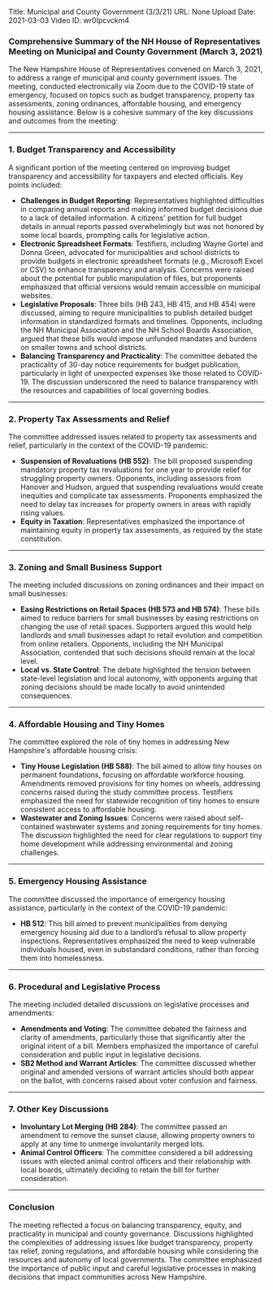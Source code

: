Title: Municipal and County Government (3/3/21)
URL: None
Upload Date: 2021-03-03
Video ID: wr0Ipcvckm4

### Comprehensive Summary of the NH House of Representatives Meeting on Municipal and County Government (March 3, 2021)

The New Hampshire House of Representatives convened on March 3, 2021, to address a range of municipal and county government issues. The meeting, conducted electronically via Zoom due to the COVID-19 state of emergency, focused on topics such as budget transparency, property tax assessments, zoning ordinances, affordable housing, and emergency housing assistance. Below is a cohesive summary of the key discussions and outcomes from the meeting:

---

### **1. Budget Transparency and Accessibility**
A significant portion of the meeting centered on improving budget transparency and accessibility for taxpayers and elected officials. Key points included:
- **Challenges in Budget Reporting**: Representatives highlighted difficulties in comparing annual reports and making informed budget decisions due to a lack of detailed information. A citizens' petition for full budget details in annual reports passed overwhelmingly but was not honored by some local boards, prompting calls for legislative action.
- **Electronic Spreadsheet Formats**: Testifiers, including Wayne Gortel and Donna Green, advocated for municipalities and school districts to provide budgets in electronic spreadsheet formats (e.g., Microsoft Excel or CSV) to enhance transparency and analysis. Concerns were raised about the potential for public manipulation of files, but proponents emphasized that official versions would remain accessible on municipal websites.
- **Legislative Proposals**: Three bills (HB 243, HB 415, and HB 454) were discussed, aiming to require municipalities to publish detailed budget information in standardized formats and timelines. Opponents, including the NH Municipal Association and the NH School Boards Association, argued that these bills would impose unfunded mandates and burdens on smaller towns and school districts.
- **Balancing Transparency and Practicality**: The committee debated the practicality of 30-day notice requirements for budget publication, particularly in light of unexpected expenses like those related to COVID-19. The discussion underscored the need to balance transparency with the resources and capabilities of local governing bodies.

---

### **2. Property Tax Assessments and Relief**
The committee addressed issues related to property tax assessments and relief, particularly in the context of the COVID-19 pandemic:
- **Suspension of Revaluations (HB 552)**: The bill proposed suspending mandatory property tax revaluations for one year to provide relief for struggling property owners. Opponents, including assessors from Hanover and Hudson, argued that suspending revaluations would create inequities and complicate tax assessments. Proponents emphasized the need to delay tax increases for property owners in areas with rapidly rising values.
- **Equity in Taxation**: Representatives emphasized the importance of maintaining equity in property tax assessments, as required by the state constitution.

---

### **3. Zoning and Small Business Support**
The meeting included discussions on zoning ordinances and their impact on small businesses:
- **Easing Restrictions on Retail Spaces (HB 573 and HB 574)**: These bills aimed to reduce barriers for small businesses by easing restrictions on changing the use of retail spaces. Supporters argued this would help landlords and small businesses adapt to retail evolution and competition from online retailers. Opponents, including the NH Municipal Association, contended that such decisions should remain at the local level.
- **Local vs. State Control**: The debate highlighted the tension between state-level legislation and local autonomy, with opponents arguing that zoning decisions should be made locally to avoid unintended consequences.

---

### **4. Affordable Housing and Tiny Homes**
The committee explored the role of tiny homes in addressing New Hampshire's affordable housing crisis:
- **Tiny House Legislation (HB 588)**: The bill aimed to allow tiny houses on permanent foundations, focusing on affordable workforce housing. Amendments removed provisions for tiny homes on wheels, addressing concerns raised during the study committee process. Testifiers emphasized the need for statewide recognition of tiny homes to ensure consistent access to affordable housing.
- **Wastewater and Zoning Issues**: Concerns were raised about self-contained wastewater systems and zoning requirements for tiny homes. The discussion highlighted the need for clear regulations to support tiny home development while addressing environmental and zoning challenges.

---

### **5. Emergency Housing Assistance**
The committee discussed the importance of emergency housing assistance, particularly in the context of the COVID-19 pandemic:
- **HB 512**: This bill aimed to prevent municipalities from denying emergency housing aid due to a landlord’s refusal to allow property inspections. Representatives emphasized the need to keep vulnerable individuals housed, even in substandard conditions, rather than forcing them into homelessness.

---

### **6. Procedural and Legislative Process**
The meeting included detailed discussions on legislative processes and amendments:
- **Amendments and Voting**: The committee debated the fairness and clarity of amendments, particularly those that significantly alter the original intent of a bill. Members emphasized the importance of careful consideration and public input in legislative decisions.
- **SB2 Method and Warrant Articles**: The committee discussed whether original and amended versions of warrant articles should both appear on the ballot, with concerns raised about voter confusion and fairness.

---

### **7. Other Key Discussions**
- **Involuntary Lot Merging (HB 284)**: The committee passed an amendment to remove the sunset clause, allowing property owners to apply at any time to unmerge involuntarily merged lots.
- **Animal Control Officers**: The committee considered a bill addressing issues with elected animal control officers and their relationship with local boards, ultimately deciding to retain the bill for further consideration.

---

### **Conclusion**
The meeting reflected a focus on balancing transparency, equity, and practicality in municipal and county governance. Discussions highlighted the complexities of addressing issues like budget transparency, property tax relief, zoning regulations, and affordable housing while considering the resources and autonomy of local governments. The committee emphasized the importance of public input and careful legislative processes in making decisions that impact communities across New Hampshire.